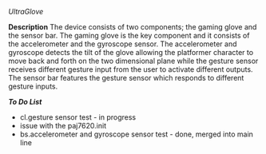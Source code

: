 *UltraGlove*

**Description**
The device consists of two components; the gaming glove and the sensor bar. The gaming glove is the key component and it consists of the accelerometer and the gyroscope sensor. The accelerometer and gyroscope detects the tilt of the glove allowing the platformer character to move back and forth on the two dimensional plane while the gesture sensor receives different gesture input from the user to activate different outputs. The sensor bar features the gesture sensor which responds to different gesture inputs.

***To Do List***
- cl.gesture sensor test - in progress
- issue with the paj7620.init 
- bs.accelerometer and gyroscope sensor test - done, merged into main line 
